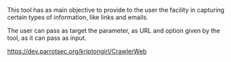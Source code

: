 
This tool has as main objective to provide to the user the facility in capturing certain types of information, like links and emails.


The user can pass as target the parameter, as URL and option given by the tool, as it can pass as input.

https://dev.parrotsec.org/kriptongirl/CrawlerWeb
